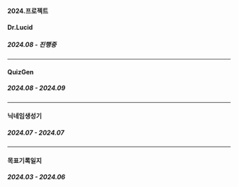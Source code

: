 #### 2024.프로젝트
#### Dr.Lucid 
##### 2024.08 - 진행중
---
#### QuizGen 
##### 2024.08 - 2024.09
---
#### 닉네임생성기 
##### 2024.07 - 2024.07
---
#### 목표기록일지 
##### 2024.03 - 2024.06
